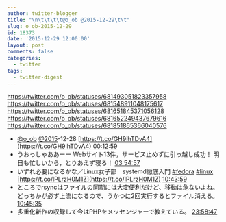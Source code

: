 ```yaml
---
author: twitter-blogger
title: "\n\t\t\t\t@o_ob @2015-12-29\t\t"
slug: o_ob-2015-12-29
id: 18373
date: '2015-12-29 12:00:00'
layout: post
comments: false
categories:
  - twitter
tags:
  - twitter-digest
---
```


https://twitter.com/o_ob/statuses/681493051823357958 https://twitter.com/o_ob/statuses/681548911048175617 https://twitter.com/o_ob/statuses/681651845371056128 https://twitter.com/o_ob/statuses/681652249437679616 https://twitter.com/o_ob/statuses/681851865366040576  

*   [@o_ob](https://twitter.com/o_ob) [@2015](https://twitter.com/2015)-12-28 [https://t.co/GH9ihTDvA4](https://t.co/GH9ihTDvA4) [00:12:59](https://twitter.com/o_ob/statuses/681493051823357958)
*   うおっしゃああーー Webサイト13件，サービス止めずに引っ越し成功！ 明日も忙しいから，とりあえず寝る！ [03:54:57](https://twitter.com/o_ob/statuses/681548911048175617)
*   いずれ必要になるかな／Linux女子部　systemd徹底入門 [#fedora](https://twitter.com/search?q=%23fedora&src=hash) [#linux](https://twitter.com/search?q=%23linux&src=hash) [https://t.co/lPLrzH0M1Z](https://t.co/lPLrzH0M1Z) [10:43:59](https://twitter.com/o_ob/statuses/681651845371056128)
*   ところでrsyncはファイルの同期には大変便利だけど、移動は危ないよね。 どっちかが必ず上流になるので、うかつに2回実行するとファイル消える。 [10:45:35](https://twitter.com/o_ob/statuses/681652249437679616)
*   多重化新作の収録して今はPHPをメッセンジャーで教えている。 [23:58:47](https://twitter.com/o_ob/statuses/681851865366040576)
